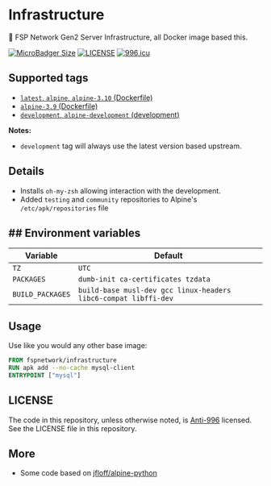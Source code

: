 # Infrastructure

🐳 FSP Network Gen2 Server Infrastructure, all Docker image based this.

[![MicroBadger Size](https://img.shields.io/microbadger/image-size/fspnetwork/infrastructure.svg?style=flat-square)](https://microbadger.com/#/images/fspnetwork/infrastructure)
[![LICENSE](https://img.shields.io/badge/license-Anti%20996-blue.svg?style=flat-square)](https://github.com/996icu/996.ICU/blob/master/LICENSE)
[![996.icu](https://img.shields.io/badge/link-996.icu-red.svg?style=flat-square)](https://996.icu)


## Supported tags

- [`latest`, `alpine`, `alpine-3.10` (Dockerfile)](https://github.com/FSPNET/Infrastructure/blob/master/alpine/3.10/Dockerfile)
- [`alpine-3.9` (Dockerfile)](https://github.com/FSPNET/Infrastructure/blob/master/alpine/3.9/Dockerfile)
- [`development`, `alpine-development` (development)](https://github.com/FSPNET/Infrastructure/blob/master/alpine/development/Dockerfile)

**Notes:**
- `development` tag will always use the latest version based upstream.

## Details

- Installs `oh-my-zsh` allowing interaction with the development.
- Added `testing` and `community` repositories to Alpine's `/etc/apk/repositories` file

## ## Environment variables

| Variable | Default |
|--|--|
| `TZ` | `UTC` |
| `PACKAGES` | `dumb-init ca-certificates tzdata` |
| `BUILD_PACKAGES` | `build-base musl-dev gcc linux-headers libc6-compat libffi-dev` |

## Usage

Use like you would any other base image:

```dockerfile
FROM fspnetwork/infrastructure
RUN apk add --no-cache mysql-client
ENTRYPOINT ["mysql"]
```

## LICENSE

The code in this repository, unless otherwise noted, is [Anti-996](LICENSE) licensed. See the LICENSE file in this repository.

## More

- Some code based on [jfloff/alpine-python](https://github.com/jfloff/alpine-python)
